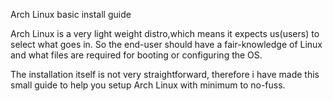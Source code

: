 Arch Linux basic install guide

Arch Linux is a very light weight distro,which means it expects us(users) to select what goes in. 
So the end-user should have a fair-knowledge of Linux and what files are required for booting 
or configuring the OS. 

The installation itself is not very straightforward, therefore i have made this small guide to
help you setup Arch Linux with minimum to no-fuss. 
